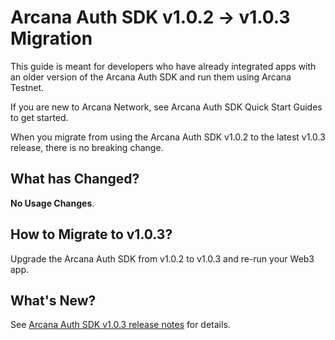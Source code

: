 # Arcana Auth SDK v1.0.2 -> v1.0.3 Migration

This guide is meant for developers who have already integrated apps with an older version of the Arcana Auth SDK and run them using Arcana Testnet.

If you are new to Arcana Network, see Arcana Auth SDK Quick Start Guides to get started.

When you migrate from using the Arcana Auth SDK v1.0.2 to the latest v1.0.3 release, there is no breaking change.

## What has Changed?

**No Usage Changes**.

## How to Migrate to v1.0.3?

Upgrade the Arcana Auth SDK from v1.0.2 to v1.0.3 and re-run your Web3 app.

## What's New?

See [Arcana Auth SDK v1.0.3 release notes](../../relnotes/rn-main-auth-v1.0.3/) for details.
